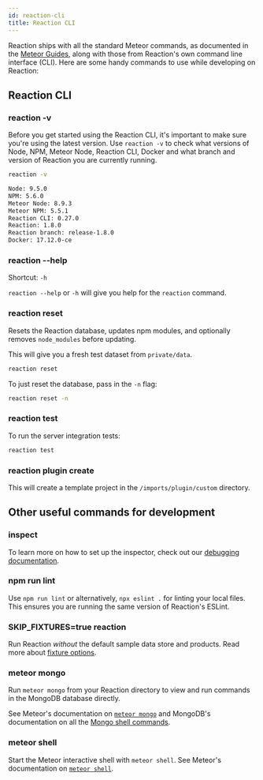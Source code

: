 ```yaml
---
id: reaction-cli
title: Reaction CLI
---
```


Reaction ships with all the standard Meteor commands, as documented in the [Meteor Guides](https://docs.meteor.com/commandline.html), along with those from Reaction's own command line interface (CLI). Here are some handy commands to use while developing on Reaction:

## Reaction CLI

### reaction -v

Before you get started using the Reaction CLI, it's important to make sure you're using the latest version. Use `reaction -v` to check what versions of Node, NPM, Meteor Node, Reaction CLI, Docker and what branch and version of Reaction you are currently running.

```sh
reaction -v

Node: 9.5.0
NPM: 5.6.0
Meteor Node: 8.9.3
Meteor NPM: 5.5.1
Reaction CLI: 0.27.0
Reaction: 1.8.0
Reaction branch: release-1.8.0
Docker: 17.12.0-ce
```

### reaction --help

Shortcut: `-h`

`reaction --help` or `-h` will give you help for the `reaction` command.

### reaction reset

Resets the Reaction database, updates npm modules, and optionally removes `node_modules` before updating.

This will give you a fresh test dataset from `private/data`.

```sh
reaction reset
```

To just reset the database, pass in the `-n` flag:

```sh
reaction reset -n
```

### reaction test

To run the server integration tests:

```sh
reaction test
```

### reaction plugin create <your-plugin-name>

This will create a template project in the `/imports/plugin/custom` directory.

## Other useful commands for development

### inspect

To learn more on how to set up the inspector, check out our [debugging documentation](testing-debugging-server-code.md).

### npm run lint

Use `npm run lint` or alternatively, `npx eslint .` for linting your local files. This ensures you are running the same version of Reaction's ESLint.

### SKIP_FIXTURES=true reaction

Run Reaction _without_ the default sample data store and products. Read more about [fixture options](configuration.md#overwrite-sample-data).

### meteor mongo

Run `meteor mongo` from your Reaction directory to view and run commands in the MongoDB database directly.

See Meteor's documentation on [`meteor mongo`](https://docs.meteor.com/commandline.html#meteormongo) and MongoDB's documentation on all the [Mongo shell commands](https://docs.mongodb.com/manual/reference/mongo-shell/#mongo-shell-command-history).

### meteor shell

Start the Meteor interactive shell with `meteor shell`. See Meteor's documentation on [`meteor shell`](https://docs.meteor.com/commandline.html#meteorshell).
